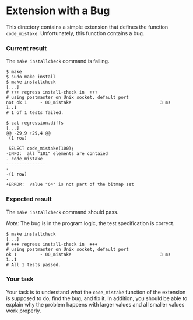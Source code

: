 # Extension with a Bug

This directory contains a simple extension that defines the function `code_mistake`. Unfortunately, this function contains a bug.

### Current result

The `make installcheck` command is failing.

```
$ make
$ sudo make install
$ make installcheck
[...]
# +++ regress install-check in  +++
# using postmaster on Unix socket, default port
not ok 1     - 00_mistake                                  3 ms
1..1
# 1 of 1 tests failed.

$ cat regression.diffs
[...]
@@ -29,9 +29,4 @@
 (1 row)

 SELECT code_mistake(100);
-INFO:  all "101" elements are contaied
- code_mistake 
---------------
- 
-(1 row)
-
+ERROR:  value "64" is not part of the bitmap set
```

### Expected result
The `make installcheck` command should pass. 

_Note:_ The bug is in the program logic, the test specification is correct.

```
$ make installcheck
[...]
# +++ regress install-check in  +++
# using postmaster on Unix socket, default port
ok 1         - 00_mistake                                  3 ms
1..1
# All 1 tests passed.
```

### Your task
Your task is to understand what the `code_mistake` function of the extension is supposed to do, find the bug, and fix it. In addition, you should be able to explain why the problem happens with larger values and all smaller values work properly.
